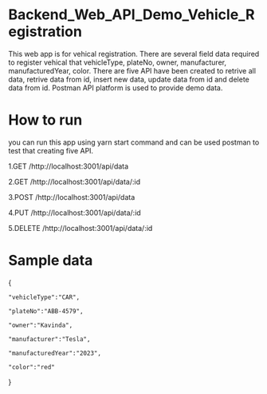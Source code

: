 # Backend_Web_API_Demo_Vehicle_Registration
This web app is for vehical registration. There are several field data required to register vehical that vehicleType, plateNo, owner, manufacturer, manufacturedYear, color. There are five API have been created to retrive all data, retrive data from id, insert new data, update data from id and delete data from id. Postman API platform is used to provide demo data.

# How to run
you can run this app using yarn start command and can be used postman to test that creating five API.

1.GET /http://localhost:3001/api/data

2.GET /http://localhost:3001/api/data/:id

3.POST /http://localhost:3001/api/data

4.PUT /http://localhost:3001/api/data/:id

5.DELETE /http://localhost:3001/api/data/:id

# Sample data
{

    "vehicleType":"CAR",
    
    "plateNo":"ABB-4579",
    
    "owner":"Kavinda",
    
    "manufacturer":"Tesla",
    
    "manufacturedYear":"2023",
    
    "color":"red"
   
}


